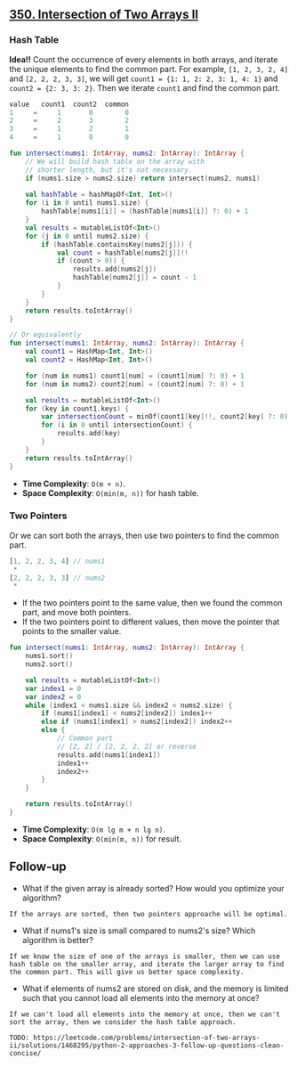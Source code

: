 ## [350. Intersection of Two Arrays II](https://leetcode.com/problems/intersection-of-two-arrays-ii/)
### Hash Table
**Idea!!** Count the occurrence of every elements in both arrays, and iterate the unique elements to find the common part. For example, `[1, 2, 3, 2, 4]` and `[2, 2, 2, 3, 3]`, we will get `count1 = {1: 1, 2: 2, 3: 1, 4: 1}` and `count2 = {2: 3, 3: 2}`. Then we iterate `count1` and find the common part.

```js
value   count1  count2  common
1     =     1       0        0
2     =     2       3        2
3     =     1       2        1
4     =     1       0        0
```

```kotlin
fun intersect(nums1: IntArray, nums2: IntArray): IntArray {
    // We will build hash table on the array with 
    // shorter length, but it's not necessary.
    if (nums1.size > nums2.size) return intersect(nums2, nums1)
    
    val hashTable = hashMapOf<Int, Int>()
    for (i in 0 until nums1.size) {
        hashTable[nums1[i]] = (hashTable[nums1[i]] ?: 0) + 1
    }
    val results = mutableListOf<Int>()
    for (j in 0 until nums2.size) {
        if (hashTable.containsKey(nums2[j])) {
            val count = hashTable[nums2[j]]!!
            if (count > 0)) {
                results.add(nums2[j])
                hashTable[nums2[j]] = count - 1
            }
        }
    }
    return results.toIntArray()
}

// Or equivalently
fun intersect(nums1: IntArray, nums2: IntArray): IntArray {
    val count1 = HashMap<Int, Int>()
    val count2 = HashMap<Int, Int>()

    for (num in nums1) count1[num] = (count1[num] ?: 0) + 1
    for (num in nums2) count2[num] = (count2[num] ?: 0) + 1

    val results = mutableListOf<Int>()
    for (key in count1.keys) {
        var intersectionCount = minOf(count1[key]!!, count2[key] ?: 0)
        for (i in 0 until intersectionCount) {
            results.add(key)
        }
    }
    return results.toIntArray()
}
```

* **Time Complexity**: `O(m + n)`.
* **Space Complexity**: `O(min(m, n))` for hash table.

### Two Pointers
Or we can sort both the arrays, then use two pointers to find the common part.

```js
[1, 2, 2, 3, 4] // nums1
 *
[2, 2, 2, 3, 3] // nums2
 *
```
* If the two pointers point to the same value, then we found the common part, and move both pointers.
* If the two pointers point to different values, then move the pointer that points to the smaller value.

```kotlin
fun intersect(nums1: IntArray, nums2: IntArray): IntArray {
    nums1.sort()
    nums2.sort()

    val results = mutableListOf<Int>()
    var index1 = 0
    var index2 = 0
    while (index1 < nums1.size && index2 < nums2.size) {
        if (nums1[index1] < nums2[index2]) index1++
        else if (nums1[index1] > nums2[index2]) index2++
        else {
            // Common part
            // [2, 2] / [2, 2, 2, 2] or reverse
            results.add(nums1[index1])
            index1++
            index2++
        }
    }

    return results.toIntArray()
}
```

* **Time Complexity**: `O(m lg m + n lg n)`.
* **Space Complexity**: `O(min(m, n))` for result.

## Follow-up
* What if the given array is already sorted? How would you optimize your algorithm?
```
If the arrays are sorted, then two pointers approache will be optimal.
```

* What if nums1's size is small compared to nums2's size? Which algorithm is better?
```
If we know the size of one of the arrays is smaller, then we can use hash table on the smaller array, and iterate the larger array to find the common part. This will give us better space complexity.
```

* What if elements of nums2 are stored on disk, and the memory is limited such that you cannot load all elements into the memory at once?
```
If we can't load all elements into the memory at once, then we can't sort the array, then we consider the hash table approach.

TODO: https://leetcode.com/problems/intersection-of-two-arrays-ii/solutions/1468295/python-2-approaches-3-follow-up-questions-clean-concise/
```